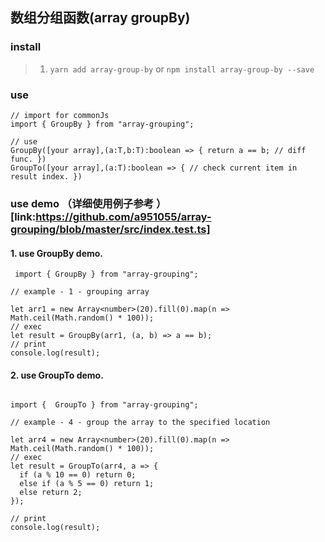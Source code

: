 ## 数组分组函数(array groupBy)

### install

> 1. `yarn add array-group-by` or `npm install array-group-by --save`

### use

```
// import for commonJs
import { GroupBy } from "array-grouping";

// use
GroupBy([your array],(a:T,b:T):boolean => { return a == b; // diff func. })
GroupTo([your array],(a:T):boolean => { // check current item in result index. })

```

### use demo （详细使用例子参考 ）[link:https://github.com/a951055/array-grouping/blob/master/src/index.test.ts]

#### 1. use GroupBy demo.

```
 import { GroupBy } from "array-grouping";

// example - 1 - grouping array

let arr1 = new Array<number>(20).fill(0).map(n => Math.ceil(Math.random() * 100));
// exec
let result = GroupBy(arr1, (a, b) => a == b);
// print
console.log(result);

```

#### 2. use GroupTo demo.

```

import {  GroupTo } from "array-grouping";

// example - 4 - group the array to the specified location

let arr4 = new Array<number>(20).fill(0).map(n => Math.ceil(Math.random() * 100));
// exec
let result = GroupTo(arr4, a => {
  if (a % 10 == 0) return 0;
  else if (a % 5 == 0) return 1;
  else return 2;
});

// print
console.log(result);


```
